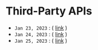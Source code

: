 # Third-Party APIs

- `Jan 23, 2023` : ( [link](https://zoom.us/rec/play/qEPsD1Uj5o-b1PsCSd2tXQFa1OdoAUxchG91bAoLAYgjvEi0B0KI9z8VyZ67zzrelBjeWdwV1QD4vvZF.IvbeywKeDr1tj0Jn) )
- `Jan 24, 2023` : ( [link](https://zoom.us/rec/play/lRW2GUWvMnWI8fZrsWevsCWFWu5ojhJYMGNN_HgaKyjJS2FZQzCOeM4m9uUnz5dmSbaYv6TzD9uIUTaz.4dnP9AeKGRzh9jqH) )
- `Jan 25, 2023` : ( [link](https://zoom.us/rec/play/jMV5x4X4h_8QAijdBrYpH3YQhLQMpL8CtS0IcsV8bWBPRkjscYAomKmRGxTKCeWm2_utIzAp7pS1Ksnk.iYLhgZeJ23JDx1F7) )